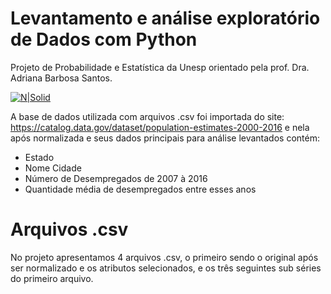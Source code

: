 # Levantamento e análise exploratório de Dados com Python
Projeto de Probabilidade e Estatística da Unesp orientado pela prof. Dra. Adriana Barbosa Santos.

[![N|Solid](http://vestibular.unesp.br/imagens/barraunesp-assvisual.png)](http://www.ibilce.unesp.br/Home/Departamentos/CiencCompEstatistica/Adriana/trabalho-de-probabilidade-e-estatistica.pdf)

A base de dados utilizada com arquivos .csv foi importada do site: <https://catalog.data.gov/dataset/population-estimates-2000-2016> e nela após normalizada e seus dados principais para análise levantados contém:

  - Estado
  - Nome Cidade
  - Número de Desempregados de 2007 à 2016
  - Quantidade média de desempregados entre esses anos

# Arquivos .csv
No projeto apresentamos 4 arquivos .csv, o primeiro sendo o original após ser normalizado e os atributos selecionados, e os três seguintes sub séries do primeiro arquivo. 
 